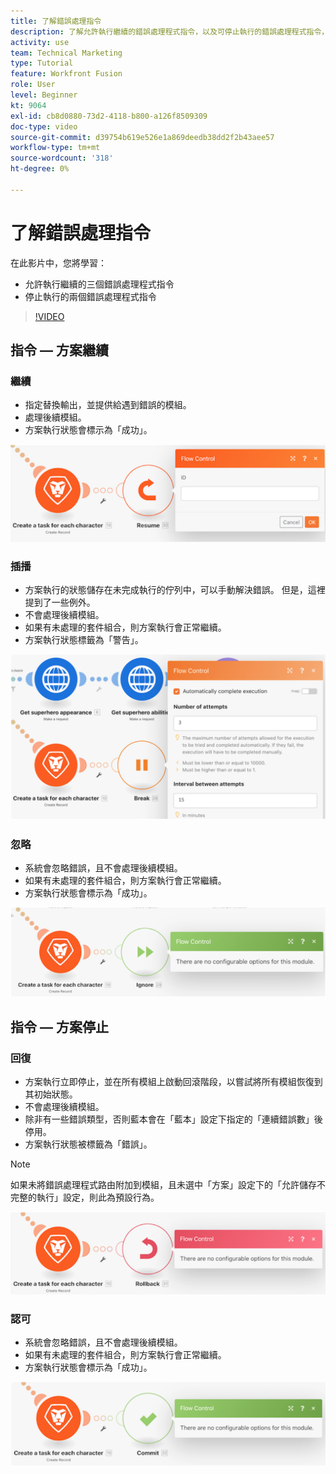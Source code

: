 ```yaml
---
title: 了解錯誤處理指令
description: 了解允許執行繼續的錯誤處理程式指令，以及可停止執行的錯誤處理程式指令，位於 [!DNL Adobe Workfront Fusion].
activity: use
team: Technical Marketing
type: Tutorial
feature: Workfront Fusion
role: User
level: Beginner
kt: 9064
exl-id: cb8d0880-73d2-4118-b800-a126f8509309
doc-type: video
source-git-commit: d39754b619e526e1a869deedb38dd2f2b43aee57
workflow-type: tm+mt
source-wordcount: '318'
ht-degree: 0%

---
```


# 了解錯誤處理指令

在此影片中，您將學習：

* 允許執行繼續的三個錯誤處理程式指令
* 停止執行的兩個錯誤處理程式指令

>[!VIDEO](https://video.tv.adobe.com/v/335305/?quality=12)

## 指令 — 方案繼續

### 繼續

* 指定替換輸出，並提供給遇到錯誤的模組。
* 處理後續模組。
* 方案執行狀態會標示為「成功」。

![恢復指令的映像](assets/troubleshooting-and-error-handling-2.png)

### 插播

* 方案執行的狀態儲存在未完成執行的佇列中，可以手動解決錯誤。 但是，這裡提到了一些例外。
* 不會處理後續模組。
* 如果有未處理的套件組合，則方案執行會正常繼續。
* 方案執行狀態標籤為「警告」。

![Break指令的影像](assets/troubleshooting-and-error-handling-3.png)

### 忽略

* 系統會忽略錯誤，且不會處理後續模組。
* 如果有未處理的套件組合，則方案執行會正常繼續。
* 方案執行狀態會標示為「成功」。

![忽略指令的映像](assets/troubleshooting-and-error-handling-4.png)

## 指令 — 方案停止

### 回復

* 方案執行立即停止，並在所有模組上啟動回滾階段，以嘗試將所有模組恢復到其初始狀態。
* 不會處理後續模組。
* 除非有一些錯誤類型，否則藍本會在「藍本」設定下指定的「連續錯誤數」後停用。
* 方案執行狀態被標籤為「錯誤」。

>[!NOTE]
>
>如果未將錯誤處理程式路由附加到模組，且未選中「方案」設定下的「允許儲存不完整的執行」設定，則此為預設行為。

![回滾指令的映像](assets/troubleshooting-and-error-handling-5.png)

### 認可

* 系統會忽略錯誤，且不會處理後續模組。
* 如果有未處理的套件組合，則方案執行會正常繼續。
* 方案執行狀態會標示為「成功」。

![提交指令的映像](assets/troubleshooting-and-error-handling-6.png)
